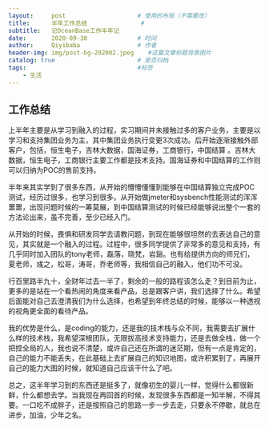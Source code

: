 ```yaml
---
layout:     post                    # 使用的布局（不需要改）
title:      半年工作总结               # 
subtitle:   记OceanBase工作半年记
date:       2020-09-30              # 时间
author:     Qiyibaba                # 作者
header-img: img/post-bg-202002.jpeg    #这篇文章标题背景图片
catalog: true                       # 是否归档
tags:                               #标签
    - 生活
---
```


## 工作总结

   上半年主要是从学习到融入的过程，实习期间并未接触过多的客户业务，主要是以学习和支持集团业务为主，其中集团业务执行变更3次成功。后开始逐渐接触外部客户，包括，恒生电子，吉林大数据，国海证券，工商银行，中国结算 。吉林大数据，恒生电子，工商银行主要工作都是技术支持。国海证券和中国结算的工作则可以归纳为POC的售前支持。
   
   半年来其实学到了很多东西，从开始的懵懵懂懂到能够在中国结算独立完成POC测试，经历过很多，也学习到很多。从开始做jmeter和sysbench性能测试的浑浑噩噩，出现问题时候的一筹莫展，到中国结算测试的时候已经能够说出整个一套的方法论出来，虽不完善，至少已经入门。
   
   从开始的时候，畏惧和研发同学去请教问题，到现在能够很坦然的去表达自己的意见，其实就是一个融入的过程。过程中，很多同学提供了非常多的意见和支持，有几乎同时加入团队的tony老师，磊落，晓梵，岩谿。也有给提供方向的师兄们，夏老师，彧之，松哥，涛哥，乔老师等，我相信自己的融入，他们功不可没。
   
行百里路半九十，全财年过去一半了，剩余的一般的路程该怎么走？到目前为止，更多的是站在一个看热闹的角度来看产品，总是跟客户讲，我们选择了什么。希望后面能对自己去澄清我们为什么选择，也希望到年终总结的时候，能够以一种透视的视角更全面的看待产品。

   我的优势是什么，是coding的能力，还是我的技术栈与众不同，我需要去扩展什么样的技术栈，我希望深根团队，无限拔高技术支持能力，还是去做全栈，做一个把控全局的人，我也说不清楚，或许自己还在所谓的迷茫期，但有一点是肯定的，自己的能力不能丢失，在此基础上去扩展自己的知识地图，或许积累到了，再展开自己的能力大图的时候，就知道自己应该干什么了吧。
   
   总之，这半年学习到的东西还是挺多了，就像初生的婴儿一样，觉得什么都很新鲜，什么都想去学。当我现在再回首的时候，发现很多东西都是一知半解，不得其要。一口吃不成胖子，还是按照自己的思路一步一步去走，只要永不停歇，就总在进步，加油，少年之名。
